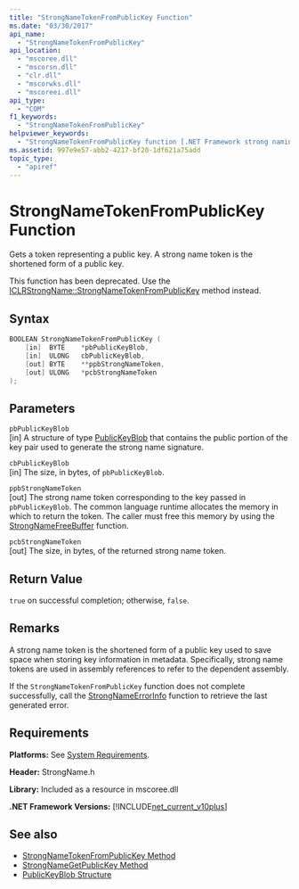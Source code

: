 ```yaml
---
title: "StrongNameTokenFromPublicKey Function"
ms.date: "03/30/2017"
api_name: 
  - "StrongNameTokenFromPublicKey"
api_location: 
  - "mscoree.dll"
  - "mscorsn.dll"
  - "clr.dll"
  - "mscorwks.dll"
  - "mscoreei.dll"
api_type: 
  - "COM"
f1_keywords: 
  - "StrongNameTokenFromPublicKey"
helpviewer_keywords: 
  - "StrongNameTokenFromPublicKey function [.NET Framework strong naming]"
ms.assetid: 997e9e57-abb2-4217-bf20-1df621a75add
topic_type: 
  - "apiref"
---
```

# StrongNameTokenFromPublicKey Function

Gets a token representing a public key. A strong name token is the shortened form of a public key.  
  
 This function has been deprecated. Use the [ICLRStrongName::StrongNameTokenFromPublicKey](../hosting/iclrstrongname-strongnametokenfrompublickey-method.md) method instead.  
  
## Syntax  
  
```cpp  
BOOLEAN StrongNameTokenFromPublicKey (
    [in]  BYTE    *pbPublicKeyBlob,  
    [in]  ULONG   cbPublicKeyBlob,  
    [out] BYTE    **ppbStrongNameToken,  
    [out] ULONG   *pcbStrongNameToken  
);  
```  
  
## Parameters  

 `pbPublicKeyBlob`  
 [in] A structure of type [PublicKeyBlob](publickeyblob-structure.md) that contains the public portion of the key pair used to generate the strong name signature.  
  
 `cbPublicKeyBlob`  
 [in] The size, in bytes, of `pbPublicKeyBlob`.  
  
 `ppbStrongNameToken`  
 [out] The strong name token corresponding to the key passed in `pbPublicKeyBlob`. The common language runtime allocates the memory in which to return the token. The caller must free this memory by using the [StrongNameFreeBuffer](strongnamefreebuffer-function.md) function.  
  
 `pcbStrongNameToken`  
 [out] The size, in bytes, of the returned strong name token.  
  
## Return Value  

 `true` on successful completion; otherwise, `false`.  
  
## Remarks  

 A strong name token is the shortened form of a public key used to save space when storing key information in metadata. Specifically, strong name tokens are used in assembly references to refer to the dependent assembly.  
  
 If the `StrongNameTokenFromPublicKey` function does not complete successfully, call the [StrongNameErrorInfo](strongnameerrorinfo-function.md) function to retrieve the last generated error.  
  
## Requirements  

 **Platforms:** See [System Requirements](../../get-started/system-requirements.md).  
  
 **Header:** StrongName.h  
  
 **Library:** Included as a resource in mscoree.dll  
  
 **.NET Framework Versions:** [!INCLUDE[net_current_v10plus](../../../../includes/net-current-v10plus-md.md)]  
  
## See also

- [StrongNameTokenFromPublicKey Method](../hosting/iclrstrongname-strongnametokenfrompublickey-method.md)
- [StrongNameGetPublicKey Method](../hosting/iclrstrongname-strongnamegetpublickey-method.md)
- [PublicKeyBlob Structure](publickeyblob-structure.md)
